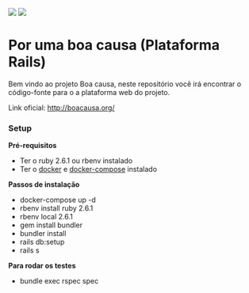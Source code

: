 <a href="https://codeclimate.com/github/boacausa/webplatform/maintainability"><img src="https://api.codeclimate.com/v1/badges/0c390c414647d152de40/maintainability" /></a>
<a href="https://codeclimate.com/github/boacausa/webplatform/test_coverage"><img src="https://api.codeclimate.com/v1/badges/0c390c414647d152de40/test_coverage" /></a>

# Por uma boa causa (Plataforma Rails)

Bem vindo ao projeto Boa causa, neste repositório você irá encontrar o código-fonte para o a plataforma web do projeto.

Link oficial: http://boacausa.org/

### Setup

**Pré-requisitos**

* Ter o ruby 2.6.1 ou rbenv instalado
* Ter o [docker](https://docs.docker.com/install/) e [docker-compose](https://docs.docker.com/compose/install/) instalado

**Passos de instalação**

* docker-compose up -d
* rbenv install ruby 2.6.1
* rbenv local 2.6.1
* gem install bundler
* bundler install
* rails db:setup
* rails s

**Para rodar os testes**

* bundle exec rspec spec
